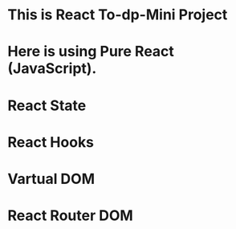 # This is React To-dp-Mini Project 
# Here is using Pure React (JavaScript).
# React State
# React Hooks
# Vartual DOM
# React Router DOM

